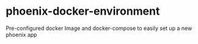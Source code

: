 # phoenix-docker-environment
Pre-configured docker Image and docker-compose to easily set up a new phoenix app
